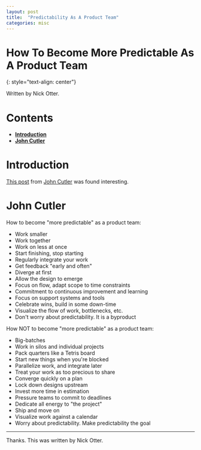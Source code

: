 ```yaml
---
layout: post
title:  "Predictability As A Product Team"
categories: misc
---
```


# How To Become More Predictable As A Product Team
{: style="text-align: center"}

Written by Nick Otter.

# Contents 

- [**Introduction**](#introduction)<br>
- [**John Cutler**](#john-cutler)<br>

# Introduction

[This post](https://www.linkedin.com/posts/johnpcutler_how-to-become-more-predictable-as-a-product-activity-7026095154667130880-Fi4_?utm_source=share&utm_medium=member_desktop) from [John Cutler](https://www.linkedin.com/in/johnpcutler?miniProfileUrn=urn%3Ali%3Afs_miniProfile%3AACoAAABkgVcByXwZ4Zke2hKjaekv4qJxDWQeqsY&lipi=urn%3Ali%3Apage%3Ad_flagship3_detail_base%3BLYHz%2FNuUQVK3WrLYwd40VA%3D%3D) was found interesting.

# John Cutler

How to become "more predictable" as a product team:

* Work smaller
* Work together
* Work on less at once
* Start finishing, stop starting
* Regularly integrate your work
* Get feedback "early and often"
* Diverge at first
* Allow the design to emerge
* Focus on flow, adapt scope to time constraints
* Commitment to continuous improvement and learning
* Focus on support systems and tools
* Celebrate wins, build in some down-time
* Visualize the flow of work, bottlenecks, etc.
* Don't worry about predictability. It is a byproduct

How NOT to become "more predictable" as a product team:

* Big-batches
* Work in silos and individual projects
* Pack quarters like a Tetris board
* Start new things when you're blocked
* Parallelize work, and integrate later
* Treat your work as too precious to share
* Converge quickly on a plan
* Lock down designs upstream
* Invest more time in estimation
* Pressure teams to commit to deadlines
* Dedicate all energy to "the project"
* Ship and move on
* Visualize work against a calendar
* Worry about predictability. Make predictability the goal


---

Thanks. This was written by Nick Otter.

